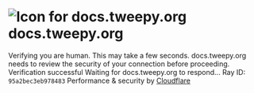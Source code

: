 # ![Icon for docs.tweepy.org](https://docs.tweepy.org/favicon.ico)docs.tweepy.org
Verifying you are human. This may take a few seconds.
docs.tweepy.org needs to review the security of your connection before proceeding.
Verification successful
Waiting for docs.tweepy.org to respond...
Ray ID: `95a2bec3eb978483`
Performance & security by [Cloudflare](https://www.cloudflare.com?utm_source=challenge&utm_campaign=m)
